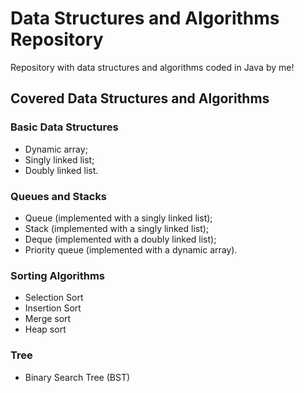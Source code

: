 # Data Structures and Algorithms Repository
Repository with data structures and algorithms coded in Java by me!

## Covered Data Structures and Algorithms

### Basic Data Structures

* Dynamic array;
* Singly linked list;
* Doubly linked list.

### Queues and Stacks

* Queue (implemented with a singly linked list);
* Stack (implemented with a singly linked list);
* Deque (implemented with a doubly linked list);
* Priority queue (implemented with a dynamic array).

### Sorting Algorithms

* Selection Sort
* Insertion Sort
* Merge sort
* Heap sort

### Tree

* Binary Search Tree (BST)
